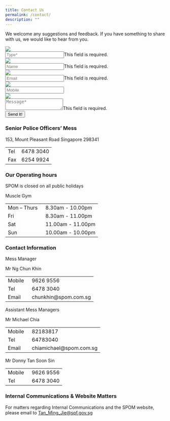 ```yaml
---
title: Contact Us
permalink: /contact/
description: ""
---
```

<style type="text/css">.bp-section-pagetitle {
        background: url(/files/Assets/images/contact-us-bg.jpg) no-repeat center center !important;
        background-size: auto;
        background-size: 100% !important;
        height: 338px !important;
    }
</style>
<div class="container">
		<div class="row justify-content-center contact-us-highlights-main">
				<div class="col-12 col-md-12 align-center text-center">
						<p class="mbr-section-subtitle align-center mbr-fonts-style pb-2 display-5">
								We welcome any suggestions and feedback. If you have something to share with us, we would like to hear from you.
						</p>
				</div>
		</div>
</div>
<div class="contact-middle-form">
		<div class="container">
				<form novalidate="novalidate" name="frmContact" id="frmContact" method="post">
						<input id="act" name="act" type="hidden">
						<div class="row">
								<div class="col-lg-6 col-md-12 align-center">
										<div class="input-wrapper">
												<div class="input-group">
														<div class="input-group-prepend">
																<span id="basic-addon1" class="input-group-text"><img src="images/contact-us-type.png"></span>
														</div>
														<input aria-invalid="true" aria-required="true" required="" id="c_type" name="c_type" aria-describedby="basic-addon1" aria-label="Type" placeholder="Type*" class="form-control error" type="text"><label for="c_type" class="error" id="c_type-error">This field is required.</label>
												</div>
										</div>
										<div class="input-wrapper">
												<div class="input-group">
														<div class="input-group-prepend">
																<span id="basic-addon1" class="input-group-text"><img src="images/contact-us-name.png"></span>
														</div>
														<input aria-required="true" required="" id="c_name" name="c_name" aria-describedby="basic-addon1" aria-label="Name" placeholder="Name" class="form-control error" type="text"><label for="c_name" class="error" id="c_name-error">This field is required.</label>
												</div>
										</div>
										<div class="input-wrapper">
												<div class="input-group">
														<div class="input-group-prepend">
																<span id="basic-addon1" class="input-group-text"><img src="images/contact-us-email.png"></span>
														</div>
														<input aria-required="true" required="" id="c_email" name="c_email" aria-describedby="basic-addon1" aria-label="Email" placeholder="Email" class="form-control error" type="email"><label for="c_email" class="error" id="c_email-error">This field is required.</label>
												</div>
										</div>
										<div class="input-wrapper">
												<div class="input-group">
														<div class="input-group-prepend">
																<span id="basic-addon1" class="input-group-text"><img src="images/contact-us-mobile.png"></span>
														</div>
														<input id="c_mobile" name="c_mobile" aria-describedby="basic-addon1" aria-label="Mobile" placeholder="Mobile" class="form-control" type="text">
												</div>
										</div>
										<div class="input-wrapper">
												<div class="input-group">
														<div class="input-group-prepend">
																<span id="basic-addon1" class="input-group-text"><img src="images/contact-us-msg.png"></span>
														</div>
														<textarea aria-required="true" required="" id="c_message" name="c_message" aria-label="With textarea" placeholder="Message*" class="form-control form-textarea error"></textarea><label for="c_message" class="error" id="c_message-error">This field is required.</label>
												</div>
										</div>
										<button name="btnSend" id="btnSend" class="contact-btn" href="#">Send It!</button>
								</div>
								<div class="col-lg-6 col-md-12 align-center right-wrapper">
										<div class="spom-information-wrapper">
												<h3 class="info-title">Senior Police Officers’ Mess</h3>
												<p class="info-subtitle">153, Mount Pleasant Road Singapore 298341</p>
												<table class="spom-info-table">
														<tbody><tr>
																<td class="list-title">
																		Tel
																</td>
																<td class="list-detail">
																		6478 3040
																</td>
														</tr>
														<tr>
																<td class="list-title">
																		Fax
																</td>
																<td class="list-detail">
																		6254 9924
																</td>
														</tr>
												</tbody></table>
										</div>
										<div class="operating-hours">
												<h3 class="info-title">Our Operating hours</h3>
												<p class="info-subtitle-bold">SPOM is closed on all public holidays</p>
												<span class="info-subtitle-seconadry">Muscle Gym</span>
												<table class="operating-hours-table">
														<tbody><tr>
																<td class="list-title">
																		Mon – Thurs &nbsp;
																</td>
																<td>
																		8.30am - 10.00pm
																</td>
														</tr>
														<tr>
																<td class="list-title">
																		Fri &nbsp;
																</td>
																<td>
																		8.30am - 11.00pm
																</td>
														</tr>
														<tr>
																<td class="list-title">
																		Sat &nbsp;
																</td>
																<td>
																		11.00am - 11.00pm
																</td>
														</tr>
														<tr>
																<td class="list-title">
																		Sun &nbsp;
																</td>
																<td>
																		10.00am - 10.00pm
																</td>
														</tr>
												</tbody></table>
										</div>
								</div>
						</div>
				</form>
		</div>
</div>
<div class="contact-information-bottom">
		<div class="container">
				<h3 class="info-title">Contact Information</h3>
				<div class="row contact-info-upper-block">
						<div class="col-xl-4 col-lg-5 contact-info-left">
								<p class="info-subtitle-seconadry">Mess Manager</p>
								<p class="info-subtitle">Mr Ng Chun Khin</p>
								<table class="spom-info-table">
										<tbody><tr>
												<td class="list-title">
														Mobile &nbsp;
												</td>
												<td class="list-detail">
														9626 9556
												</td>
										</tr>
										<tr>
												<td class="list-title">
														Tel &nbsp;
												</td>
												<td class="list-detail">
														6478 3040
												</td>
										</tr>
										<tr>
												<td class="list-title">
														Email &nbsp;
												</td>
												<td class="list-detail">
														chunkhin@spom.com.sg
												</td>
										</tr>
								</tbody></table>
						</div>
						<div class="col-xl-8 col-lg-7 contact-info-right">
								<p class="info-subtitle-seconadry">Assistant Mess Managers</p>
								<div class="info-wrapper">
										<div class="info-left">
												<p class="info-subtitle">Mr Michael Chia</p>
												<table class="spom-info-table">
														<tbody><tr>
																<td class="list-title">
																		Mobile &nbsp;
																</td>
																<td class="list-detail">
																		82183817
																</td>
														</tr>
														<tr>
																<td class="list-title">
																		Tel &nbsp;
																</td>
																<td class="list-detail">
																		64783040
																</td>
														</tr>
														<tr>
																<td class="list-title">
																		Email &nbsp;
																</td>
																<td class="list-detail">
																		chiamichael@spom.com.sg
																</td>
														</tr>
												</tbody></table>
										</div>
										<div class="info-right">
												<p class="info-subtitle">Mr Donny Tan Soon Sin</p>
												<table class="spom-info-table">
														<tbody><tr>
																<td class="list-title">
																		Mobile &nbsp;
																</td>
																<td class="list-detail">
																		9626 9556
																</td>
														</tr>
														<tr>
																<td class="list-title">
																		Tel &nbsp;
																</td>
																<td class="list-detail">
																		6478 3040
																</td>
														</tr>
												</tbody></table>
										</div>
								</div>
						</div>
				</div>
				<div class="row">
						<div class="col-lg-12">
								<h3 class="info-title">Internal Communications &amp; Website Matters</h3>
								<p class="info-para">For matters regarding Internal Communications and the SPOM website, please email to <a href="mailto:Tan_Ming_Jie@spf.gov.sg">Tan_Ming_Jie@spf.gov.sg</a></p>
						</div>
				</div>
		</div>
</div>